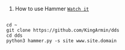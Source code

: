1. How to use Hammer [`Watch it`](http://www.youtube.com/watch?v=HVbRUhX2EPo) 

```

cd ~
git clone https://github.com/KingArmin/dds
cd dds
python3 hammer.py -s site www.site.domain 

```
